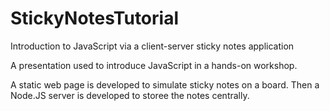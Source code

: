 # StickyNotesTutorial
Introduction to JavaScript via a client-server sticky notes application

A presentation used to introduce JavaScript in a hands-on workshop.

A static web page is developed to simulate sticky notes on a board. Then a Node.JS server is developed to storee the notes centrally.
